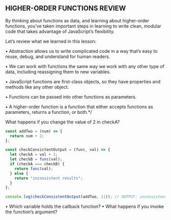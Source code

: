 ## **HIGHER-ORDER FUNCTIONS REVIEW**

By thinking about functions as data, and learning about higher-order functions, you’ve taken important steps in learning to write clean, modular code that takes advantage of JavaScript’s flexibility.

Let’s review what we learned in this lesson:

• Abstraction allows us to write complicated code in a way that’s easy to reuse, debug, and understand for human readers.

• We can work with functions the same way we work with any other type of data, including reassigning them to new variables.

• JavaScript functions are first-class objects, so they have properties and methods like any other object.

• Functions can be passed into other functions as parameters.

• A higher-order function is a function that either accepts functions as parameters, returns a function, or both.*/


What happens if you change the value of 2 in checkA?
```javascript
const addTwo = (num) => {
  return num + 2;
};

const checkConsistentOutput = (func, val) => {
  let checkA = val + 1;
  let checkB = func(val);
  if (checkA === checkB) {
    return func(val);
  } else {
    return "inconsistent results";
  }
};

console.log(checkConsistentOutput(addTwo, 11)); // OUTPUT: inconsistent results
```

• Which variable holds the callback function?
• What happens if you invoke the function’s argument?
